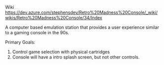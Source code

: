 Wiki https://dev.azure.com/stephensdev/Retro%20Madness%20Console/_wiki/wikis/Retro%20Madness%20Console/34/Index

A computer based emulation station that provides a user experience similar to a gaming console in the 90s.

Primary Goals:
1. Control game selection with physical cartridges
2. Console will have a intro splash screen, but not other controls.